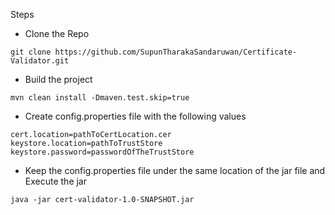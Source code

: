 Steps
- Clone the Repo
```
git clone https://github.com/SupunTharakaSandaruwan/Certificate-Validator.git
```
- Build the project
```
mvn clean install -Dmaven.test.skip=true
```
- Create config.properties file with the following values
```
cert.location=pathToCertLocation.cer
keystore.location=pathToTrustStore
keystore.password=passwordOfTheTrustStore
```
- Keep the config.properties file under the same location of the jar file and Execute the jar
```
java -jar cert-validator-1.0-SNAPSHOT.jar
```
  
